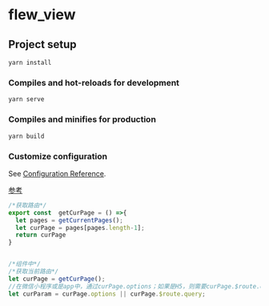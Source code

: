 # flew_view

## Project setup
```
yarn install
```

### Compiles and hot-reloads for development
```
yarn serve
```

### Compiles and minifies for production
```
yarn build
```

### Customize configuration
See [Configuration Reference](https://cli.vuejs.org/config/).


[参考](https://www.jianshu.com/p/74c06e649e71)



```js
/*获取路由*/
export const  getCurPage = () =>{
  let pages = getCurrentPages();
  let curPage = pages[pages.length-1];
  return curPage
}


/*组件中*/
/*获取当前路由*/
let curPage = getCurPage();
//在微信小程序或是app中，通过curPage.options；如果是H5，则需要curPage.$route.query（H5中的curPage.options为undefined，所以刚好就不需要条件编译了）
let curParam = curPage.options || curPage.$route.query;
```

